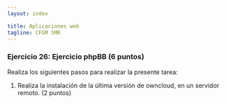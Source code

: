 ```yaml
---
layout: index

title: Aplicaciones web
tagline: CFGM SMR
---
```


### Ejercicio 26: Ejercicio phpBB  (6 puntos)

Realiza los siguientes pasos para realizar la presente tarea:

1. Realiza la instalación de la última versión de owncloud, en un servidor remoto. (2 puntos)
